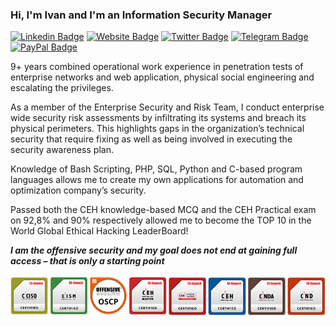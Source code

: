 ### Hi, I'm Ivan and I'm an Information Security Manager

[![Linkedin Badge](https://img.shields.io/badge/-LinkedIn-0e76a8?style=flat-square&logo=Linkedin&logoColor=white)](https://www.linkedin.com/in/ivanglinkin/)
[![Website Badge](https://img.shields.io/badge/Website-3b5998?style=flat-square&logo=mozilla&logoColor=white)](https://www.ivanglinkin.com/)
[![Twitter Badge](https://img.shields.io/badge/-Twitter-00acee?style=flat-square&logo=Twitter&logoColor=white)](https://twitter.com/glinkinivan)
[![Telegram Badge](https://img.shields.io/badge/-Telegram-0088cc?style=flat-square&logo=Telegram&logoColor=white)](https://t.me/glinkinivan)
[![PayPal Badge](https://img.shields.io/badge/donate-Paypal-white?style=flat-square&logo=PayPal)](https://www.paypal.com/paypalme/iglinkin)

9+ years combined operational work experience in penetration tests of enterprise networks and web application, physical social engineering and escalating the privileges.

As a member of the Enterprise Security and Risk Team, I conduct enterprise wide security risk assessments by infiltrating its systems and breach its physical perimeters. This highlights gaps in the organization’s technical security that require fixing as well as being involved in executing the security awareness plan.

Knowledge of Bash Scripting, PHP, SQL, Python and C-based program languages allows me to create my own applications for automation and optimization company’s security.

Passed both the CEH knowledge-based MCQ and the CEH Practical exam on 92,8% and 90% respectively allowed me to become the TOP 10 in the World Global Ethical Hacking LeaderBoard!

***I am the offensive security and my goal does not end at gaining full access – that is only a starting point***


![](https://github.com/IvanGlinkin/media_support/blob/main/Signature.png?raw=true)
